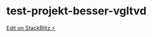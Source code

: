 # test-projekt-besser-vgltvd

[Edit on StackBlitz ⚡️](https://stackblitz.com/edit/test-projekt-besser-vgltvd)